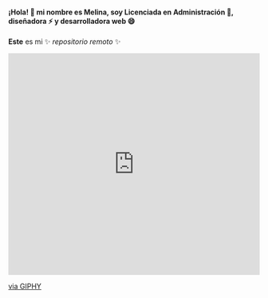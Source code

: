 #### ¡Hola! 👋 mi nombre es Melina, soy Licenciada en Administración 🌱, diseñadora ⚡ y desarrolladora web 😄
**Este** es mi ✨ _repositorio remoto_ ✨ 

<div style="width:100%;height:0;padding-bottom:88%;position:relative;"><iframe src="https://giphy.com/embed/DqqHabAaTHRII" width="100%" height="100%" style="position:absolute" frameBorder="0" class="giphy-embed" allowFullScreen></iframe></div><p><a href="https://giphy.com/gifs/funny-video-games-super-mario-DqqHabAaTHRII">via GIPHY</a></p>
<!--
**melinaacosta/melinaacosta** is a ✨ _special_ ✨ repository because its `README.md` (this file) appears on your GitHub profile.


